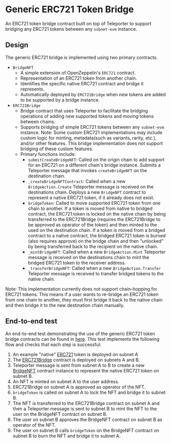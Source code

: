 # Generic ERC721 Token Bridge

An ERC721 token bridge contract built on top of Teleporter to support bridging any ERC721 tokens between any `subnet-evm` instance.

## Design
The generic ERC721 bridge is implemented using two primary contracts.
- `BridgeNFT`
    - A simple extension of OpenZeppelin's `ERC721` contract.
    - Representation of an ERC721 token from another chain.
    - Identifies the specific native ERC721 contract and bridge it represents.
    - Automatically deployed by `ERC721Bridge` when new tokens are added to be supported by a bridge instance.
- `ERC721Bridge`
    - Bridge contract that uses Teleporter to facilitate the bridging operations of adding new supported tokens and moving tokens between chains.
    - Supports bridging of simple ERC721 tokens between any `subnet-evm` instance. Note: Some custom ERC721 implementations may include custom logic for minting, metadata(such as variants, rarity, etc.), and/or other features. This bridge implementation does not support bridging of these custom features.
    - Primary functions include:
        - `submitCreateBridgeNFT`: Called on the origin chain to add support for an ERC721 on a different chain's bridge instance. Submits a Teleporter message that invokes `createBridgeNFT` on the destination chain.
        - `_createBridgeNFTContract`: Called when a new `BridgeAction.Create` Teleporter message is received on the destinations chain. Deploys a new `BridgeNFT` contract to represent a native ERC721 token, if it already does not exist.
        - `bridgeToken`: Called to move supported ERC721 token from one chain to another. If a token is moved from native to bridged contract, the ERC721 token is locked on the native chain by being transferred to the ERC721Bridge (requires the ERC721Bridge to be approved as operator of the token) and then minted to the used on the destination chain. If a token is moved from a bridged contract to a native contract, the bridged ERC721 token is burned (also requires approve) on the bridge chain and then "unlocked" by being transferred back to the recipient on the native chain.
        - `_mintBridgeNFT`: Called when a new `BridgeAction.Mint` Teleporter message is received on the destinations chain to mint the bridged ERC721 token to the receiver address.
        - `_transferBridgeNFT`: Called when a new `BridgeAction.Transfer` Teleporter message is received to transfer bridged tokens to the native chain.

Note: This implementation currently does not support chain-hopping for ERC721 tokens. This means if a user wants to re-bridge an ERC721 token from one chain to another, they must first bridge it back to the native chain and then bridge it to the new destination chain manually.

## End-to-end test
An end-to-end test demonstrating the use of the generic ERC721 token bridge contracts can be found in [here](/tests/flows/erc721_native_token_bridge.go). This test implements the following flow and checks that each step is successful:
1. An example "native" [ERC721](/contracts/src/Mocks/ExampleERC721.sol) token is deployed on subnet A
2. The [ERC721Bridge](/contracts/src/CrossChainApplications/examples/ERC721Bridge/ERC721Bridge.sol) contract is deployed on subnets A and B.
4. Teleporter message is sent from subnet A to B to create a new [BridgeNFT](/contracts/src/CrossChainApplications/examples/ERC721Bridge/BridgeNFT.sol) contract instance to represent the native ERC721 token on subnet B.
5. An NFT is minted on subnet A to the user address.
6. ERC721Bridge on subnet A is approved as operator of the NFT.
7. `bridgeToken` is called on subnet A to lock the NFT and bridge it to subnet B.
8. The NFT is transferred to the ERC721Bridge contract on subnet A and then a Teleporter message is sent to subnet B to mint the NFT to the user on the BridgeNFT contract on subnet B.
9. The user on subnet B approves the BridgeNFT contract on subnet B as operator of the NFT.
10. The user on subnet B calls `bridgeToken` on the BridgeNFT contract on subnet B to burn the NFT and bridge it to subnet A.
